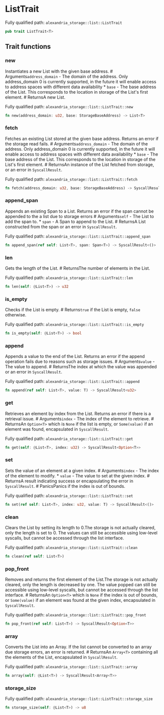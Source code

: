 # ListTrait

Fully qualified path: `alexandria_storage::list::ListTrait`

```rust
pub trait ListTrait<T>
```

## Trait functions

### new

Instantiates a new List with the given base address.  # Arguments`address_domain` - The domain of the address. Only address_domain 0 is currently supported, in the future it will enable access to address spaces with different data availability * `base` - The base address of the List. This corresponds to the location in storage of the List's first element.  # ReturnsA new List.

Fully qualified path: `alexandria_storage::list::ListTrait::new`

```rust
fn new(address_domain: u32, base: StorageBaseAddress) -> List<T>
```


### fetch

Fetches an existing List stored at the given base address. Returns an error if the storage read fails.  # Arguments`address_domain` - The domain of the address. Only address_domain 0 is currently supported, in the future it will enable access to address spaces with different data availability * `base` - The base address of the List. This corresponds to the location in storage of the List's first element.  # ReturnsAn instance of the List fetched from storage, or an error in `SyscallResult`.

Fully qualified path: `alexandria_storage::list::ListTrait::fetch`

```rust
fn fetch(address_domain: u32, base: StorageBaseAddress) -> SyscallResult<List<T>>
```


### append_span

Appends an existing Span to a List. Returns an error if the span cannot be appended to the a list due to storage errors  # Arguments`self` - The List to add the span to. * `span` - A Span to append to the List.  # ReturnsA List constructed from the span or an error in `SyscallResult`.

Fully qualified path: `alexandria_storage::list::ListTrait::append_span`

```rust
fn append_span(ref self: List<T>, span: Span<T>) -> SyscallResult<()>
```


### len

Gets the length of the List.  # ReturnsThe number of elements in the List.

Fully qualified path: `alexandria_storage::list::ListTrait::len`

```rust
fn len(self: @List<T>) -> u32
```


### is_empty

Checks if the List is empty.  # Returns`true` if the List is empty, `false` otherwise.

Fully qualified path: `alexandria_storage::list::ListTrait::is_empty`

```rust
fn is_empty(self: @List<T>) -> bool
```


### append

Appends a value to the end of the List. Returns an error if the append operation fails due to reasons such as storage issues.  # Arguments`value` - The value to append.  # ReturnsThe index at which the value was appended or an error in `SyscallResult`.

Fully qualified path: `alexandria_storage::list::ListTrait::append`

```rust
fn append(ref self: List<T>, value: T) -> SyscallResult<u32>
```


### get

Retrieves an element by index from the List. Returns an error if there is a retrieval issue.  # Arguments`index` - The index of the element to retrieve.  # ReturnsAn `Option<T>` which is `None` if the list is empty, or `Some(value)` if an element was found, encapsulated in `SyscallResult`.

Fully qualified path: `alexandria_storage::list::ListTrait::get`

```rust
fn get(self: @List<T>, index: u32) -> SyscallResult<Option<T>>
```


### set

Sets the value of an element at a given index.  # Arguments`index` - The index of the element to modify. * `value` - The value to set at the given index.  # ReturnsA result indicating success or encapsulating the error in `SyscallResult`.  # PanicsPanics if the index is out of bounds.

Fully qualified path: `alexandria_storage::list::ListTrait::set`

```rust
fn set(ref self: List<T>, index: u32, value: T) -> SyscallResult<()>
```


### clean

Clears the List by setting its length to 0.The storage is not actually cleared, only the length is set to 0. The values can still be accessible using low-level syscalls, but cannot be accessed through the list interface.

Fully qualified path: `alexandria_storage::list::ListTrait::clean`

```rust
fn clean(ref self: List<T>)
```


### pop_front

Removes and returns the first element of the List.The storage is not actually cleared, only the length is decreased by one. The value popped can still be accessible using low-level syscalls, but cannot be accessed through the list interface. # ReturnsAn `Option<T>` which is `None` if the index is out of bounds, or `Some(value)` if an element was found at the given index, encapsulated in `SyscallResult`.

Fully qualified path: `alexandria_storage::list::ListTrait::pop_front`

```rust
fn pop_front(ref self: List<T>) -> SyscallResult<Option<T>>
```


### array

Converts the List into an Array.  If the list cannot be converted to an array due storage errors, an error is returned.  # ReturnsAn `Array<T>` containing all the elements of the List, encapsulated in `SyscallResult`.

Fully qualified path: `alexandria_storage::list::ListTrait::array`

```rust
fn array(self: @List<T>) -> SyscallResult<Array<T>>
```


### storage_size

Fully qualified path: `alexandria_storage::list::ListTrait::storage_size`

```rust
fn storage_size(self: @List<T>) -> u8
```


